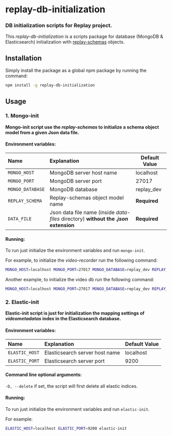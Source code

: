 replay-db-initialization
==============================

### DB initialization scripts for Replay project.

This _replay-db-initialization_ is a scripts package for database (MongoDB & Elasticsearch) initialization with [replay-schemas](https://github.com/linnovate/replay-common/tree/develop/replay-schemas) objects.


Installation
-----------------------------

Simply install the package as a global npm package by running the command:

```sh
npm install -g replay-db-initialization
```


Usage
------------------------------

### 1. Mongo-init

**Mongo-init script use the _replay-schemas_ to initialize a schema object model from a given Json data file.**

#### Environment variables:

| Name             | Explanation                                         | Default Value  |
|:-----------------|:----------------------------------------------------|----------------|
| `MONGO_HOST`     | MongoDB server host name                            | localhost      |
| `MONGO_PORT`     | MongoDB server port                                 | 27017          |
| `MONGO_DATABASE` | MongoDB database                                    | replay_dev     |
| `REPLAY_SCHEMA`  | Replay-schemas object model name                    | **Required** |
| `DATA_FILE`      | Json data file name (inside _data-files_ directory) **without the _.json_ extension** | **Required** |

#### Running:

To run just initialize the environment variables and run `mongo-init`.

For example, to initialize the _video-recorder_ run the following command:
```sh
MONGO_HOST=localhost MONGO_PORT=27017 MONGO_DATABASE=replay_dev REPLAY_SCHEMA=StreamingSource DATA_FILE=streaming-source mongo-init
```

Another example, to initialize the video db run the following command:
```sh
MONGO_HOST=localhost MONGO_PORT=27017 MONGO_DATABASE=replay_dev REPLAY_SCHEMA=Video DATA_FILE=video mongo-init
```

### 2. Elastic-init

**Elastic-init script is just for initialization the mapping settings of _videometadatas_ index in the Elasticsearch database.**

#### Environment variables:

| Name           | Explanation                    | Default Value |
|:---------------|:-------------------------------|:--------------|
| `ELASTIC_HOST` | Elasticsearch server host name | localhost     |
| `ELASTIC_PORT` | Elasticsearch server port      | 9200          |

#### Command line optional arguments:

`-D, --delete` if set, the script will first delete all elastic indices.

#### Running:

To run just initialize the environment variables and run `elastic-init`.

For example:
```sh
ELASTIC_HOST=localhost ELASTIC_PORT=9200 elastic-init
```
